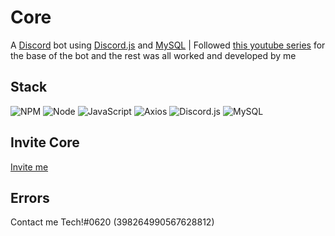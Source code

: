 # Core

A [Discord](https://discord.com) bot using [Discord.js](https://discord.js.org/#/) and [MySQL](https://www.mysql.com) | Followed [this youtube series](https://www.youtube.com/watch?v=YDR9XnEHu8Q&list=PL_cUvD4qzbkyRjnbtXehTDHLgnJw-SCvk) for the base of the bot and the rest was all worked and developed by me

## Stack
![NPM](https://go-skill-icons.vercel.app/api/icons?i=npm)
![Node](https://go-skill-icons.vercel.app/api/icons?i=nodejs)
![JavaScript](https://go-skill-icons.vercel.app/api/icons?i=js)
![Axios](https://go-skill-icons.vercel.app/api/icons?i=axios)
![Discord.js](https://go-skill-icons.vercel.app/api/icons?i=djs)
![MySQL](https://go-skill-icons.vercel.app/api/icons?i=mysql)

## Invite Core

[Invite me](https://discord.com/oauth2/authorize?client_id=704034868547289089&scope=bot&permissions=2130701559)

## Errors

Contact me Tech!#0620 (398264990567628812)
